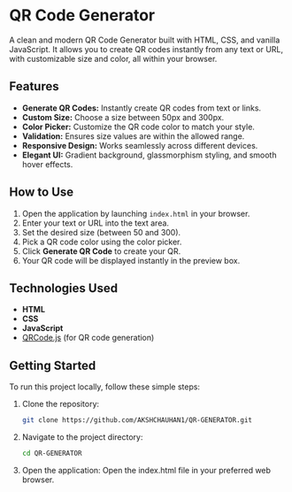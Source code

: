 # QR Code Generator

A clean and modern QR Code Generator built with HTML, CSS, and vanilla JavaScript. It allows you to create QR codes instantly from any text or URL, with customizable size and color, all within your browser.

## Features
- **Generate QR Codes:** Instantly create QR codes from text or links.  
- **Custom Size:** Choose a size between 50px and 300px.  
- **Color Picker:** Customize the QR code color to match your style.  
- **Validation:** Ensures size values are within the allowed range.  
- **Responsive Design:** Works seamlessly across different devices.  
- **Elegant UI:** Gradient background, glassmorphism styling, and smooth hover effects.

## How to Use
1. Open the application by launching `index.html` in your browser.  
2. Enter your text or URL into the text area.  
3. Set the desired size (between 50 and 300).  
4. Pick a QR code color using the color picker.  
5. Click **Generate QR Code** to create your QR.  
6. Your QR code will be displayed instantly in the preview box.  

## Technologies Used
- **HTML**  
- **CSS**  
- **JavaScript**  
- [QRCode.js](https://cdnjs.com/libraries/qrcodejs) (for QR code generation)

## Getting Started
To run this project locally, follow these simple steps:

1. Clone the repository:  
   ```bash
   git clone https://github.com/AKSHCHAUHAN1/QR-GENERATOR.git
2. Navigate to the project directory:
    ```bash
    cd QR-GENERATOR
3. Open the application:
Open the index.html file in your preferred web browser.
